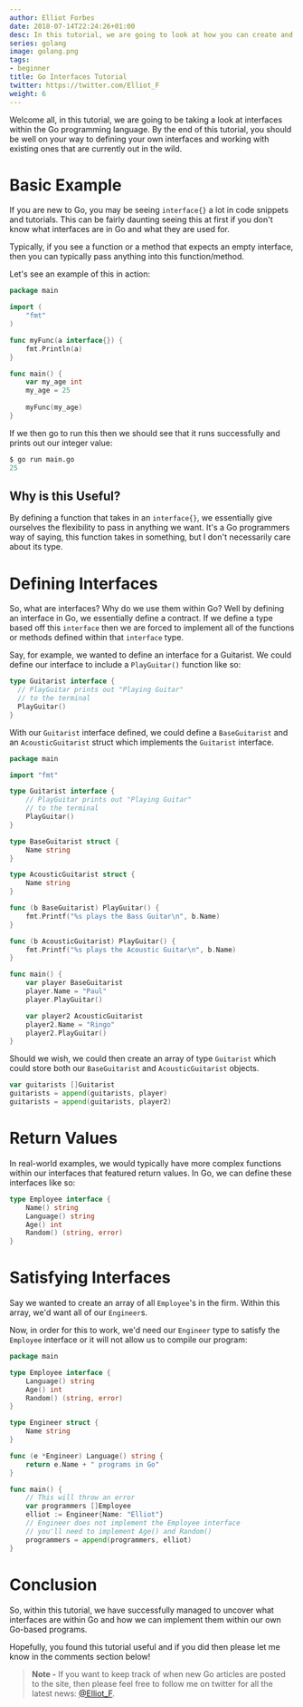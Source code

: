 ```yaml
---
author: Elliot Forbes
date: 2018-07-14T22:24:26+01:00
desc: In this tutorial, we are going to look at how you can create and use your own Interfaces within the Go Programming Langauge
series: golang
image: golang.png
tags:
- beginner
title: Go Interfaces Tutorial
twitter: https://twitter.com/Elliot_F
weight: 6
---
```


Welcome all, in this tutorial, we are going to be taking a look at interfaces within the Go programming language. By the end of this tutorial, you should be well on your way to defining your own interfaces and working with existing ones that are currently out in the wild.

# Basic Example

If you are new to Go, you may be seeing `interface{}` a lot in code snippets and tutorials. This can be fairly daunting seeing this at first if you don't know what interfaces are in Go and what they are used for. 

Typically, if you see a function or a method that expects an empty interface, then you can typically pass anything into this function/method.

Let's see an example of this in action:

```go
package main

import (
	"fmt"
)

func myFunc(a interface{}) {
	fmt.Println(a)
}

func main() {
	var my_age int
	my_age = 25
	
	myFunc(my_age)
}
```

If we then go to run this then we should see that it runs successfully and prints out our integer value:

```s
$ go run main.go
25
```

## Why is this Useful?

By defining a function that takes in an `interface{}`, we essentially give ourselves the flexibility to pass in anything we want. It's a Go programmers way of saying, this function takes in something, but I don't necessarily care about its type. 

# Defining Interfaces

So, what are interfaces? Why do we use them within Go? Well by defining an interface in Go, we essentially define a contract. If we define a type based off this `interface` then we are forced to implement all of the functions or methods defined within that `interface` type.

Say, for example, we wanted to define an interface for a Guitarist. We could define our interface to include a `PlayGuitar()` function like so:

```go
type Guitarist interface {
  // PlayGuitar prints out "Playing Guitar"
  // to the terminal
  PlayGuitar()
}
```

With our `Guitarist` interface defined, we could define a `BaseGuitarist` and an `AcousticGuitarist` struct which implements the `Guitarist` interface.  

```go
package main

import "fmt"

type Guitarist interface {
	// PlayGuitar prints out "Playing Guitar"
	// to the terminal
	PlayGuitar()
}

type BaseGuitarist struct {
	Name string
}

type AcousticGuitarist struct {
	Name string
}

func (b BaseGuitarist) PlayGuitar() {
	fmt.Printf("%s plays the Bass Guitar\n", b.Name)
}

func (b AcousticGuitarist) PlayGuitar() {
	fmt.Printf("%s plays the Acoustic Guitar\n", b.Name)
}

func main() {
	var player BaseGuitarist
	player.Name = "Paul"
	player.PlayGuitar()

	var player2 AcousticGuitarist
	player2.Name = "Ringo"
	player2.PlayGuitar()
}
```

Should we wish, we could then create an array of type `Guitarist` which could store both our `BaseGuitarist` and `AcousticGuitarist` objects.

```go
var guitarists []Guitarist
guitarists = append(guitarists, player)
guitarists = append(guitarists, player2)
```

# Return Values

In real-world examples, we would typically have more complex functions within our interfaces that featured return values. In Go, we can define these interfaces like so:

```go
type Employee interface {
	Name() string
	Language() string
	Age() int
	Random() (string, error)
}
```

# Satisfying Interfaces

Say we wanted to create an array of all `Employee`'s in the firm. Within this array, we'd want all of our `Engineer`s. 

Now, in order for this to work, we'd need our `Engineer` type to satisfy the `Employee` interface or it will not allow us to compile our program: 

```go
package main

type Employee interface {
	Language() string
	Age() int
	Random() (string, error)
}

type Engineer struct {
	Name string
}

func (e *Engineer) Language() string {
	return e.Name + " programs in Go"
}

func main() {
	// This will throw an error
	var programmers []Employee
	elliot := Engineer{Name: "Elliot"}
	// Engineer does not implement the Employee interface
	// you'll need to implement Age() and Random()
	programmers = append(programmers, elliot)
}
```

# Conclusion

So, within this tutorial, we have successfully managed to uncover what interfaces are within Go and how we can implement them within our own Go-based programs. 

Hopefully, you found this tutorial useful and if you did then please let me know in the comments section below!

> **Note -** If you want to keep track of when new Go articles are posted to the site, then please feel free to follow me on twitter for all the latest news: [@Elliot_F](https://twitter.com/elliot_f).